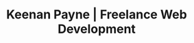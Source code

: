 ---
title: 'Keenan Payne | Freelance Web Development'
sections: 
  - type: intro
    heading: "Fifteen years of professional web development"
    subheading: "I'm passionate about building things on the web that help individuals and businesses achieve their goals."
    right:
      heading: "Services I offer"
      items: services
  - type: entries
    orientation: horizontal
    heading: "Highlighted projects"
    spacing: 8
    items: 
      from: portfolio
      limit: 3
      featured: true
  - type: cta
    heading: "Interested in working together?"
    subheading: "I'm scheduled out until the end of 2022 but I am interested in talking with folks who want to collaborate next year."
    link:
      text: "Get in touch"
      url: "/contact"
    spacing: 10
  - type: entries
    orientation: horizontal
    columns: 2
    heading: "Featured articles"
    spacing: 10
    items: 
      from: featured
      limit: 4
  - type: newsletter
    spacing: 10
---